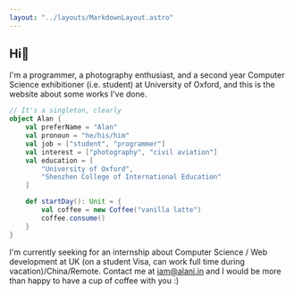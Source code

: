 ```yaml
---
layout: "../layouts/MarkdownLayout.astro"
---
```


## Hi👋

I'm a programmer, a photography enthusiast, and a second year Computer Science exhibitioner (i.e. student) at University of Oxford, and this is the website about some works I've done.

```scala
// It's a singleton, clearly
object Alan {
    val preferName = "Alan"
    val pronoun = "he/his/him"
    val job = ["student", "programmer"]
    val interest = ["photography", "civil aviation"]
    val education = [
        "University of Oxford",
        "Shenzhen College of International Education"
    ]

    def startDay(): Unit = {
        val coffee = new Coffee("vanilla latte")
        coffee.consume()
    }
}
```

I'm currently seeking for an internship about Computer Science / Web development at UK (on a student Visa, can work full time during vacation)/China/Remote. Contact me at iam@alanj.in and I would be more than happy to have a cup of coffee with you :)
